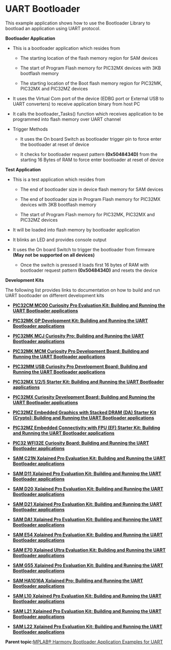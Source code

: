 # UART Bootloader

This example application shows how to use the Bootloader Library to bootload an application using UART protocol.

**Bootloader Application**

-   This is a bootloader application which resides from

    -   The starting location of the flash memory region for SAM devices

    -   The start of Program Flash memory for PIC32MX devices with 3KB bootflash memory

    -   The starting location of the Boot flash memory region for PIC32MK, PIC32MX and PIC32MZ devices

-   It uses the Virtual Com port of the device \(EDBG port or External USB to UART converters\) to receive application binary from host PC

-   It calls the bootloader\_Tasks\(\) function which receives application to be programmed into flash memory over UART channel

-   Trigger Methods

    -   It uses the On board Switch as bootloader trigger pin to force enter the bootloader at reset of device

    -   It checks for bootloader request pattern **\(0x5048434D\)** from the starting 16 Bytes of RAM to force enter bootloader at reset of device


**Test Application**

-   This is a test application which resides from

    -   The end of bootloader size in device flash memory for SAM devices

    -   The end of bootloader size in Program Flash memory for PIC32MX devices with 3KB bootflash memory

    -   The start of Program Flash memory for PIC32MK, PIC32MX and PIC32MZ devices

-   It will be loaded into flash memory by bootloader application

-   It blinks an LED and provides console output

-   It uses the On board Switch to trigger the bootloader from firmware **\(May not be supported on all devices\)**

    -   Once the switch is pressed it loads first 16 bytes of RAM with bootloader request pattern **\(0x5048434D\)** and resets the device


**Development Kits**

The following list provides links to documentation on how to build and run UART bootloader on different development kits

-   **[PIC32CM MC00 Curiosity Pro Evaluation Kit: Building and Running the UART Bootloader applications](../../docs/GUID-2944FF2A-E4AB-4484-B633-BA7CC8548776.md)**  

-   **[PIC32MK GP Development Kit: Building and Running the UART Bootloader applications](../../docs/GUID-42D84285-93F2-4FD2-871A-0828314912BB.md)**  

-   **[PIC32MK MCJ Curiosity Pro: Building and Running the UART Bootloader applications](../../docs/GUID-5FF5350E-BCA2-4E45-BEA5-52D149A8B431.md)**  

-   **[PIC32MK MCM Curiosity Pro Development Board: Building and Running the UART Bootloader applications](../../docs/GUID-DDBFDA79-86F5-4F5A-B8CD-AB394574F8CF.md)**  

-   **[PIC32MM USB Curiosity Pro Development Board: Building and Running the UART Bootloader applications](../../docs/GUID-2BD25F8D-D735-4A7D-AE9A-B00C2EF5A69E.md)**

-   **[PIC32MX 1/2/5 Starter Kit: Building and Running the UART Bootloader applications](../../docs/GUID-AEAD41EE-0D73-4B4B-B70D-B68E9468CA78.md)**  

-   **[PIC32MX Curiosity Development Board: Building and Running the UART Bootloader applications](../../docs/GUID-AC56DC8B-E361-4197-905E-9B7B4C6CA40E.md)**  

-   **[PIC32MZ Embedded Graphics with Stacked DRAM \(DA\) Starter Kit \(Crypto\): Building and Running the UART Bootloader applications](../../docs/GUID-87E4439D-6C0F-408C-A8C2-1D0229305953.md)**  

-   **[PIC32MZ Embedded Connectivity with FPU \(EF\) Starter Kit: Building and Running the UART Bootloader applications](../../docs/GUID-3D0838F0-EC06-4839-B2B5-66BD9DC0E0FB.md)**  

-   **[PIC32 WFI32E Curiosity Board: Building and Running the UART Bootloader applications](../../docs/GUID-33066924-6225-4AFF-8B56-80E5BE5403E3.md)**  

-   **[SAM C21N Xplained Pro Evaluation Kit: Building and Running the UART Bootloader applications](../../docs/GUID-524555EE-DF75-45F8-9C8F-11DDB643E5B3.md)**  

-   **[SAM D11 Xplained Pro Evaluation Kit: Building and Running the UART Bootloader applications](../../docs/GUID-BE64A17B-CC65-4885-BF3C-883F21476F8B.md)**  

-   **[SAM D20 Xplained Pro Evaluation Kit: Building and Running the UART Bootloader applications](../../docs/GUID-5C28548E-4C92-47F9-867C-6C2837FE9F2C.md)**  

-   **[SAM D21 Xplained Pro Evaluation Kit: Building and Running the UART Bootloader applications](../../docs/GUID-F6B9FB47-BB62-4469-B2EE-2AF1FAA5B1B7.md)**  

-   **[SAM DA1 Xplained Pro Evaluation Kit: Building and Running the UART Bootloader applications](../../docs/GUID-5EDCD213-F7D4-40C5-93CD-8029AF0EA508.md)**  

-   **[SAM E54 Xplained Pro Evaluation Kit: Building and Running the UART Bootloader applications](../../docs/GUID-11A7D40E-3186-4485-B06E-B92E76B18266.md)**  

-   **[SAM E70 Xplained Ultra Evaluation Kit: Building and Running the UART Bootloader applications](../../docs/GUID-60B58CE9-CE65-4C42-A219-1832B2C1B802.md)**  

-   **[SAM G55 Xplained Pro Evaluation Kit: Building and Running the UART Bootloader applications](../../docs/GUID-49B5A844-7AF8-4654-BF6D-E180C62300F6.md)**  

-   **[SAM HA1G16A Xplained Pro: Building and Running the UART Bootloader applications](../../docs/GUID-1D463AB0-06E6-4FF3-AD77-F6772A092015.md)**  

-   **[SAM L10 Xplained Pro Evaluation Kit: Building and Running the UART Bootloader applications](../../docs/GUID-AD45B550-548F-4AB0-9A6F-AFC6ED8EC005.md)**  

-   **[SAM L21 Xplained Pro Evaluation Kit: Building and Running the UART Bootloader applications](../../docs/GUID-A53ECC58-D494-4DF6-A7F2-F9244E5833D7.md)**  

-   **[SAM L22 Xplained Pro Evaluation Kit: Building and Running the UART Bootloader applications](../../docs/GUID-B882700A-3970-454E-A3C0-C7C17297B438.md)**  

**Parent topic:**[MPLAB® Harmony Bootloader Application Examples for UART](../../docs/GUID-B72472E8-6E25-4036-8A27-70D70540E725.md)


